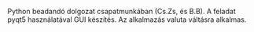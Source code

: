 Python beadandó dolgozat csapatmunkában (Cs.Zs, és B.B). A feladat pyqt5 használatával GUI készítés. Az alkalmazás valuta váltásra alkalmas.
